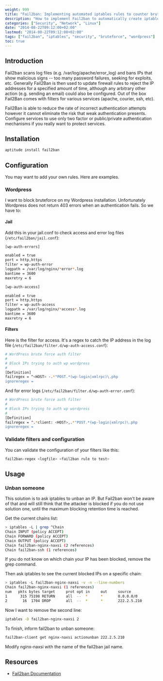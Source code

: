 ```yaml
---
weight: 999
title: "Fail2ban: Implementing automated iptables rules to counter bruteforce attacks"
description: "How to implement Fail2ban to automatically create iptables rules that block IP addresses attempting bruteforce attacks on your services."
categories: ["Security", "Network", "Linux"]
date: "2014-08-22T09:12:00+02:00"
lastmod: "2014-08-22T09:12:00+02:00"
tags: ["fail2ban", "iptables", "security", "bruteforce", "wordpress"]
toc: true
---
```


## Introduction

Fail2ban scans log files (e.g. /var/log/apache/error_log) and bans IPs that show malicious signs -- too many password failures, seeking for exploits, etc. Generally Fail2Ban is then used to update firewall rules to reject the IP addresses for a specified amount of time, although any arbitrary other action (e.g. sending an email) could also be configured. Out of the box Fail2Ban comes with filters for various services (apache, courier, ssh, etc).

Fail2Ban is able to reduce the rate of incorrect authentication attempts however it cannot eliminate the risk that weak authentication presents. Configure services to use only two factor or public/private authentication mechanisms if you really want to protect services.

## Installation

```bash
aptitude install fail2ban
```

## Configuration

You may want to add your own rules. Here are examples.

### Wordpress

I want to block bruteforce on my Wordpress installation. Unfortunately Wordpress does not return 403 errors when an authentication fails. So we have to:

#### Jail

Add this in your jail.conf to check access and error log files (`/etc/fail2ban/jail.conf`):

```bash
[wp-auth-errors]

enabled = true
port = http,https
filter = wp-auth-error
logpath = /var/log/nginx/*error*.log
bantime = 3600
maxretry = 6

[wp-auth-access]

enabled = true
port = http,https
filter = wp-auth-access
logpath = /var/log/nginx/*access*.log
bantime = 3600
maxretry = 6
```

#### Filters

Here is the filter for access. It's a regex to catch the IP address in the log file (`/etc/fail2ban/filter.d/wp-auth-access.conf`):

```bash
# WordPress brute force auth filter
#
# Block IPs trying to auth wp wordpress
#
[Definition]
failregex = ^<HOST> -.*"POST.*(wp-login|xmlrpc)\.php
ignoreregex =
```

And for error logs (`/etc/fail2ban/filter.d/wp-auth-error.conf`):

```bash
# WordPress brute force auth filter
#
# Block IPs trying to auth wp wordpress
#
[Definition]
failregex = ^.*client: <HOST>,.*"POST.*(wp-login|xmlrpc)\.php
ignoreregex =
```

### Validate filters and configuration

You can validate the configuration of your filters like this:

```bash
fail2ban-regex <logfile> <fail2ban rule to test>
```

## Usage

### Unban someone

This solution is to ask iptables to unban an IP. But Fail2ban won't be aware of that and will still think that the attacker is blocked if you do not use solution one, until the maximum blocking retention time is reached.

Get the current chains list:

```bash
> iptables -L | grep ^Chain
Chain INPUT (policy ACCEPT)
Chain FORWARD (policy ACCEPT)
Chain OUTPUT (policy ACCEPT)
Chain fail2ban-nginx-naxsi (2 references)
Chain fail2ban-ssh (1 references)
```

If you do not know on which chain your IP has been blocked, remove the grep command.

Then ask iptables to see the current blocked IPs on a specific chain:

```bash
> iptables -L fail2ban-nginx-naxsi -v -n --line-numbers
Chain fail2ban-nginx-naxsi (1 references)
num   pkts bytes target     prot opt in     out     source               destination         
1      315 75198 RETURN     all  --  *      *       0.0.0.0/0            0.0.0.0/0           
2       16  1704 DROP       all  --  *      *       222.2.5.210          0.0.0.0/0
```

Now I want to remove the second line:

```bash
iptables -D fail2ban-nginx-naxsi 2
```

To finish, inform fail2ban to unban someone:

```bash
fail2ban-client get nginx-naxsi actionunban 222.2.5.210
```

Modify nginx-naxsi with the name of the fail2ban jail name.

## Resources
- [Fail2ban Documentation](/pdf/fail2ban.pdf)
